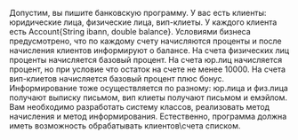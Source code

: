 Допустим, вы пишите банковскую программу. У вас есть клиенты: юридические лица, физические лица, вип-клиеты. У каждого клиента есть Account{String ibann, double balance}. Условиями бизнеса предусмотрено, что по каждому счету начисляются проценты и после начисления клиентов информируют о балансе. На счета физических лиц проценты начисляется базовый процент. На счета юр.лиц начисляется процент, но при условие что остаток на счете не менее 10000. На счета вип-клиетов начисляется базовый процент плюс бонус. Информирование тоже осуществляется по разному: юр.лица и физ.лица получают выписку письмом, вип клиеты получают письмом и емэйлом. Вам необходимо разработать систему классов, реализовать метод начисления и метод информирования. Естественно, программа должна иметь возможность обрабатывать клиентов\счета списком.
